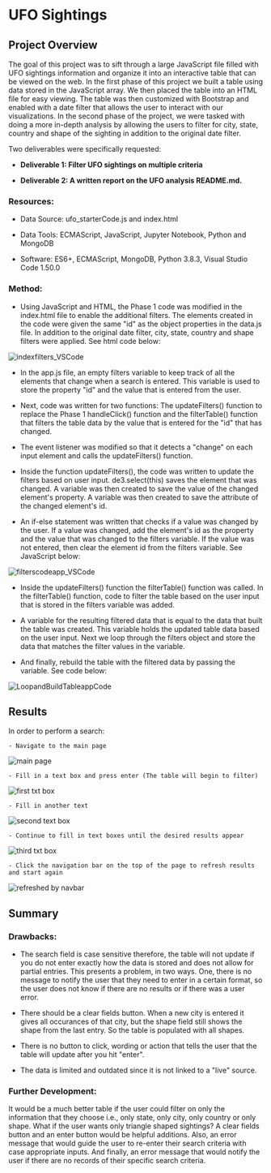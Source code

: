 UFO Sightings
=============

Project Overview
----------------

The goal of this project was to sift through a large JavaScript file filled with
UFO sightings information and organize it into an interactive table that can be
viewed on the web. In the first phase of this project we built a table using
data stored in the JavaScript array. We then placed the table into an HTML file
for easy viewing. The table was then customized with Bootstrap and enabled with
a date filter that allows the user to interact with our visualizations. In the
second phase of the project, we were tasked with doing a more in-depth analysis
by allowing the users to filter for city, state, country and shape of the
sighting in addition to the original date filter.

Two deliverables were specifically requested:

-   **Deliverable 1: Filter UFO sightings on multiple criteria**

-   **Deliverable 2: A written report on the UFO analysis README.md.**

### Resources:

-   Data Source: ufo_starterCode.js and index.html

-   Data Tools: ECMAScript, JavaScript, Jupyter Notebook, Python and MongoDB

-   Software: ES6+, ECMAScript, MongoDB, Python 3.8.3, Visual Studio Code 1.50.0

### Method:

-   Using JavaScript and HTML, the Phase 1 code was modified in the index.html
    file to enable the additional filters. The elements created in the code were
    given the same "id" as the object properties in the data.js file. In
    addition to the original date filter, city, state, country and shape filters
    were applied. See html code below:

![indexfilters_VSCode](./images/indexfilters_VSCode.png)

-   In the app.js file, an empty filters variable to keep track of all the
    elements that change when a search is entered. This variable is used to
    store the property "id" and the value that is entered from the user.

-   Next, code was written for two functions: The updateFilters() function to
    replace the Phase 1 handleClick() function and the filterTable() function
    that filters the table data by the value that is entered for the "id" that
    has changed.

-   The event listener was modified so that it detects a "change" on each input
    element and calls the updateFilters() function.

-   Inside the function updateFilters(), the code was written to update the
    filters based on user input. de3.select(this) saves the element that was
    changed. A variable was then created to save the value of the changed
    element's property. A variable was then created to save the attribute of the
    changed element's id.

-   An if-else statement was written that checks if a value was changed by the
    user. If a value was changed, add the element's id as the property and the
    value that was changed to the filters variable. If the value was not
    entered, then clear the element id from the filters variable. See JavaScript
    below:

![filterscodeapp_VSCode](./images/filterscodeapp_VSCode.png)

-   Inside the updateFilters() function the filterTable() function was called.
    In the filterTable() function, code to filter the table based on the user
    input that is stored in the filters variable was added.

-   A variable for the resulting filtered data that is equal to the data that
    built the table was created. This variable holds the updated table data
    based on the user input. Next we loop through the filters object and store
    the data that matches the filter values in the variable.

-   And finally, rebuild the table with the filtered data by passing the
    variable. See code below:

![LoopandBuildTableappCode](./images/filterTableandBuildTableappCode.png)

Results
-------

In order to perform a search:

~~~~~~~~~~~~~~~~~~~~~~~~~~~~~~~~~~~~~~~~~~~~~~~~~~~~~~~~~~~~~~~~~~~~~~~~~~~~~~~~
- Navigate to the main page
~~~~~~~~~~~~~~~~~~~~~~~~~~~~~~~~~~~~~~~~~~~~~~~~~~~~~~~~~~~~~~~~~~~~~~~~~~~~~~~~

![main page](./images/main_page.png)

~~~~~~~~~~~~~~~~~~~~~~~~~~~~~~~~~~~~~~~~~~~~~~~~~~~~~~~~~~~~~~~~~~~~~~~~~~~~~~~~
- Fill in a text box and press enter (The table will begin to filter)
~~~~~~~~~~~~~~~~~~~~~~~~~~~~~~~~~~~~~~~~~~~~~~~~~~~~~~~~~~~~~~~~~~~~~~~~~~~~~~~~

![first txt box](./images/first_txt_box.png)

~~~~~~~~~~~~~~~~~~~~~~~~~~~~~~~~~~~~~~~~~~~~~~~~~~~~~~~~~~~~~~~~~~~~~~~~~~~~~~~~
- Fill in another text
~~~~~~~~~~~~~~~~~~~~~~~~~~~~~~~~~~~~~~~~~~~~~~~~~~~~~~~~~~~~~~~~~~~~~~~~~~~~~~~~

![second text box](./images/second_text_box.png)

~~~~~~~~~~~~~~~~~~~~~~~~~~~~~~~~~~~~~~~~~~~~~~~~~~~~~~~~~~~~~~~~~~~~~~~~~~~~~~~~
- Continue to fill in text boxes until the desired results appear
~~~~~~~~~~~~~~~~~~~~~~~~~~~~~~~~~~~~~~~~~~~~~~~~~~~~~~~~~~~~~~~~~~~~~~~~~~~~~~~~

![third txt box](./images/third_txt_box.png)

~~~~~~~~~~~~~~~~~~~~~~~~~~~~~~~~~~~~~~~~~~~~~~~~~~~~~~~~~~~~~~~~~~~~~~~~~~~~~~~~
- Click the navigation bar on the top of the page to refresh results and start again
~~~~~~~~~~~~~~~~~~~~~~~~~~~~~~~~~~~~~~~~~~~~~~~~~~~~~~~~~~~~~~~~~~~~~~~~~~~~~~~~

![refreshed by navbar](./images/refreshed_by_navbar.png)

Summary
-------

### Drawbacks:

-   The search field is case sensitive therefore, the table will not update if
    you do not enter exactly how the data is stored and does not allow for
    partial entries. This presents a problem, in two ways. One, there is no
    message to notify the user that they need to enter in a certain format, so
    the user does not know if there are no results or if there was a user error.

-   There should be a clear fields button. When a new city is entered it gives
    all occurances of that city, but the shape field still shows the shape from
    the last entry. So the table is populated with all shapes.

-   There is no button to click, wording or action that tells the user that the
    table will update after you hit "enter".

-   The data is limited and outdated since it is not linked to a "live" source.

### Further Development:

It would be a much better table if the user could filter on only the information
that they choose i.e., only state, only city, only country or only shape. What
if the user wants only triangle shaped sightings? A clear fields button and an
enter button would be helpful additions. Also, an error message that would guide
the user to re-enter their search criteria with case appropriate inputs. And
finally, an error message that would notify the user if there are no records of
their specific search criteria.
